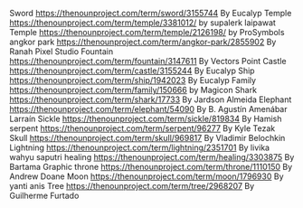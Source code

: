 Sword https://thenounproject.com/term/sword/3155744 By Eucalyp 
Temple https://thenounproject.com/term/temple/3381012/ by supalerk laipawat
Temple https://thenounproject.com/term/temple/2126198/ by ProSymbols
angkor park https://thenounproject.com/term/angkor-park/2855902 By Ranah Pixel Studio
Fountain https://thenounproject.com/term/fountain/3147611 By Vectors Point
Castle https://thenounproject.com/term/castle/3155244 By Eucalyp 
Ship https://thenounproject.com/term/ship/1942023 By Eucalyp 
Family https://thenounproject.com/term/family/150666 by Magicon
Shark https://thenounproject.com/term/shark/17733 By Jardson Almeida
Elephant https://thenounproject.com/term/elephant/54090 By B. Agustín Amenábar Larraín
Sickle https://thenounproject.com/term/sickle/819834 By Hamish 
serpent https://thenounproject.com/term/serpent/96277 By Kyle Tezak
Skull https://thenounproject.com/term/skull/969817 By Vladimir Belochkin
Lightning https://thenounproject.com/term/lightning/2351701 By livika wahyu saputri 
healing https://thenounproject.com/term/healing/3303875 By Bartama Graphic
throne https://thenounproject.com/term/throne/1110150 By Andrew Doane 
Moon https://thenounproject.com/term/moon/1796930 By yanti anis
Tree https://thenounproject.com/term/tree/2968207 By Guilherme Furtado
